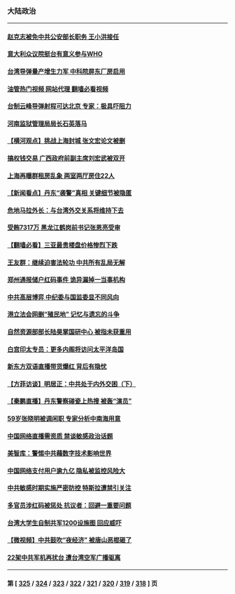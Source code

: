 ### 大陆政治
---
#### [赵克志被免中共公安部长职务 王小洪接任](../../pages/ncid277/n13766655.md?06242045) 
#### [意大利众议院挺台有意义参与WHO](../../pages/ncid277/n13766667.md?06242045) 
#### [台湾导弹量产增生力军 中科院屏东厂房启用](../../pages/ncid277/n13766607.md?06242045) 
#### [油管热门视频 网站代理 翻墙必看视频](http://209.222.30.114:81/youtube.html?06242045)
#### [台制云峰导弹射程可达北京 专家：极具吓阻力](../../pages/ncid277/n13766539.md?06242045) 
#### [河南监狱管理局局长石英落马](../../pages/ncid277/n13766598.md?06242045) 
#### [【横河观点】挑战上海封城 张文宏论文被删](../../pages/ncid277/n13766249.md?06242045) 
#### [搞权钱交易 广西政府前副主席刘宏武被双开](../../pages/ncid277/n13766504.md?06242045) 
#### [上海再曝群租房乱象 两室两厅房住22人](../../pages/ncid277/n13766431.md?06242045) 
#### [【新闻看点】丹东“袭警”真相 关键细节被隐匿](../../pages/ncid277/n13766190.md?06242045) 
#### [危地马拉外长：与台湾外交关系将维持下去](../../pages/ncid277/n13766398.md?06242045) 
#### [受贿7317万 黑龙江鹤岗前书记张恩亮受审](../../pages/ncid277/n13766344.md?06242045) 
#### [【翻墙必看】三亚最贵楼盘价格惨烈下跌](../../pages/ncid277/n13766339.md?06242045) 
#### [王友群：继续迫害法轮功 中共所有乱局无解](../../pages/ncid277/n13766412.md?06242045) 
#### [郑州通报储户红码事件 诡异漏掉一当事机构](../../pages/ncid277/n13766246.md?06242045) 
#### [中共高层博弈 中纪委与国监委显不同风向](../../pages/ncid277/n13766396.md?06242045) 
#### [港立法会网删“殖民地” 记忆与遗忘的斗争](../../pages/ncid277/n13766371.md?06242045) 
#### [自然资源部部长陆昊掌国研中心 被指未获重用](../../pages/ncid277/n13766282.md?06242045) 
#### [白宫印太专员：更多内阁将访问太平洋岛国](../../pages/ncid277/n13766151.md?06242045) 
#### [新东方双语直播带货爆红 背后有隐忧](../../pages/ncid277/n13766294.md?06242045) 
#### [【方菲访谈】明居正：中共处于内外交困（下）](../../pages/ncid277/n13765952.md?06242045) 
#### [【秦鹏直播】丹东警察碰瓷上热搜 被轰“演员”](../../pages/ncid277/n13766095.md?06242045) 
#### [59岁张晓明被调闲职 专家分析中南海用意](../../pages/ncid277/n13766111.md?06242045) 
#### [中国网络直播需资质 禁谈敏感政治话题](../../pages/ncid277/n13766108.md?06242045) 
#### [美智库：警惕中共藉数字技术影响世界](../../pages/ncid277/n13766183.md?06242045) 
#### [中国网络支付用户逾九亿 隐私被监控风险大](../../pages/ncid277/n13766166.md?06242045) 
#### [中共敏感时期实施严密防控 特斯拉遭禁引关注](../../pages/ncid277/n13766096.md?06242045) 
#### [多官员涉红码被惩处 抗议者：回避一重要问题](../../pages/ncid277/n13766067.md?06242045) 
#### [台湾大学生自制共军1200设施图 回应威吓](../../pages/ncid277/n13766055.md?06242045) 
#### [【微视频】中共鼓吹“夜经济” 被唐山恶棍砸了](../../pages/ncid277/n13765927.md?06242045) 
#### [22架中共军机再扰台 遭台湾空军广播驱离](../../pages/ncid277/n13766011.md?06242045) 

---
#### 第 [ [325](./325.md?06242045) / [324](./324.md?06242045) / [323](./323.md?06242045) / [322](./322.md?06242045) / [321](./321.md?06242045) / [320](./320.md?06242045) / [319](./319.md?06242045) / [318](./318.md?06242045) ] 页
